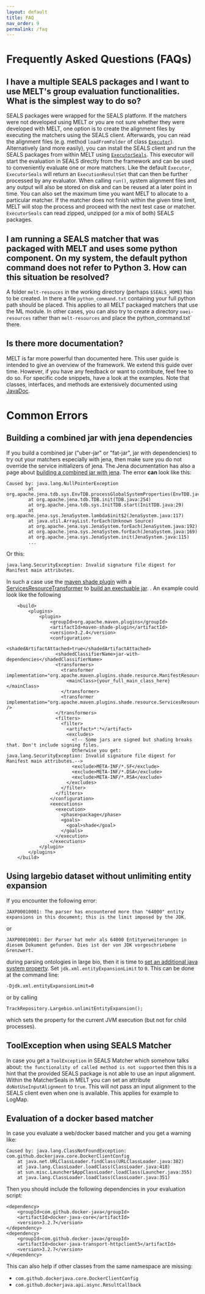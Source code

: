 ```yaml
---
layout: default
title: FAQ
nav_order: 9
permalink: /faq
---
```


# Frequently Asked Questions (FAQs)

## I have a multiple SEALS packages and I want to use MELT's group evaluation functionalities. What is the simplest way to do so?
SEALS packages were wrapped for the SEALS platform. If the matchers were not developed using MELT or you are not sure 
whether they were developed with MELT, one option is to create the alignment files by executing the matchers 
using the SEALS client. Afterwards, you can read the alignment files (e.g. method `loadFromFolder` of class 
[`Executor`](https://github.com/dwslab/melt/tree/master/matching-eval/src/main/java/de/uni_mannheim/informatik/dws/melt/matching_eval/Executor.java)).<br/>
Alternatively (and more easily), you can install the SEALS client and run the SEALS packages from within MELT using 
[`ExecutorSeals`](https://github.com/dwslab/melt/tree/master/matching-eval/src/main/java/de/uni_mannheim/informatik/dws/melt/matching_eval/ExecutorSeals.java). This executor 
will start the evaluation in SEALS directly from the framework and can be used to conveniently evaluate one or more
matchers. Like the default `Executor`, `ExecutorSeals` will return an `ExecutionResultSet` that can then be further processed by 
any evaluator. When calling `run()`, system alignment files and any output will also be stored on disk and can be reused at 
a later point in time. You can also set the maximum time you want MELT to allocate to a particular matcher. If the matcher
does not finish within the given time limit, MELT will stop the process and proceed with the next test case or matcher.
`ExecutorSeals` can read zipped, unzipped (or a mix of both) SEALS packages.<br/>

## I am running a SEALS matcher that was packaged with MELT and uses some python component. On my system, the default python command does not refer to Python 3. How can this situation be resolved?
A folder `melt-resouces` in the working directory (perhaps `$SEALS_HOME`) has to be created. In there a file `python_command.txt` containing your full 
python path should be placed. This applies to all MELT packaged matchers that use the ML module. 
In other cases, you can also try to create a directory `oaei-resources` rather than `melt-resources`
and place the python_command.txt` there.

## Is there more documentation?
MELT is far more powerful than documented here. This user guide is intended to give an overview of the framework. We extend this guide over time. However, if you have any feedback or want to contribute, feel free to do so.
For specific code snippets, have a look at the examples. Note that classes, interfaces, and methods are extensively documented using [JavaDoc](/javadoc_latest/index.html).


# Common Errors

## Building a combined jar with jena dependencies

If you build a combined jar ("uber-jar" or "fat-jar", jar with dependencies) to try out your matchers especially with jena,
then make sure you do not override the service initializers of jena.
The Jena documentation has also a page about [building a combined jar with jena](https://jena.apache.org/documentation/notes/jena-repack.html).
The error **can** look like this:
```
Caused by: java.lang.NullPointerException
        at org.apache.jena.tdb.sys.EnvTDB.processGlobalSystemProperties(EnvTDB.java:33)
        at org.apache.jena.tdb.TDB.init(TDB.java:254)
        at org.apache.jena.tdb.sys.InitTDB.start(InitTDB.java:29)
        at org.apache.jena.sys.JenaSystem.lambda$init$2(JenaSystem.java:117)
        at java.util.ArrayList.forEach(Unknown Source)
        at org.apache.jena.sys.JenaSystem.forEach(JenaSystem.java:192)
        at org.apache.jena.sys.JenaSystem.forEach(JenaSystem.java:169)
        at org.apache.jena.sys.JenaSystem.init(JenaSystem.java:115)
        ...
```
Or this:
```
java.lang.SecurityException: Invalid signature file digest for Manifest main attributes.
```
In such a case use the [maven shade plugin](https://maven.apache.org/plugins/maven-shade-plugin/index.html) with a [ServicesResourceTransformer](https://maven.apache.org/plugins/maven-shade-plugin/examples/resource-transformers.html)
to [build an exectuable jar](https://maven.apache.org/plugins/maven-shade-plugin/examples/executable-jar.html).
.
An example could look like the following
```
    <build>
        <plugins>
            <plugin>
                <groupId>org.apache.maven.plugins</groupId>
                <artifactId>maven-shade-plugin</artifactId>
                <version>3.2.4</version>
                <configuration>
                  <shadedArtifactAttached>true</shadedArtifactAttached>
                  <shadedClassifierName>jar-with-dependencies</shadedClassifierName>
                  <transformers>
                    <transformer implementation="org.apache.maven.plugins.shade.resource.ManifestResourceTransformer">
                      <mainClass>{your_full_main_class_here}</mainClass>
                    </transformer>
                    <transformer implementation="org.apache.maven.plugins.shade.resource.ServicesResourceTransformer" />
                  </transformers>
                  <filters>
                    <filter>
                      <artifact>*:*</artifact>
                      <excludes>
                        <!-- Some jars are signed but shading breaks that. Don't include signing files. 
                        Otherwise you get: java.lang.SecurityException: Invalid signature file digest for Manifest main attributes.-->
                        <exclude>META-INF/*.SF</exclude>
                        <exclude>META-INF/*.DSA</exclude>
                        <exclude>META-INF/*.RSA</exclude>
                      </excludes>
                    </filter>
                  </filters>
                </configuration>
                <executions>
                  <execution>
                    <phase>package</phase>
                    <goals>
                      <goal>shade</goal>
                    </goals>
                  </execution>
                </executions>
            </plugin>
        </plugins>
    </build>
```


## Using largebio dataset without unlimiting entity expansion

If you encounter the following error:
```
JAXP00010001: The parser has encountered more than "64000" entity expansions in this document; this is the limit imposed by the JDK.
```
or 
```
JAXP00010001: Der Parser hat mehr als 64000 Entityerweiterungen in diesem Dokument gefunden. Dies ist der von JDK vorgeschriebene Grenzwert.
```
during parsing ontologies in large bio, then it is time to [set an additional java system property](https://community.appway.com/screen/kb/article/jdk-bug-xml-readers-share-the-same-entity-expansion-counter-1482810869950#).
Set `jdk.xml.entityExpansionLimit` to `0`. This can be done at the command line:
```
-Djdk.xml.entityExpansionLimit=0
```
or by calling 
```
TrackRepository.Largebio.unlimitEntityExpansion();
```
which sets the property for the current JVM execution (but not for child processes).



## ToolException when using SEALS Matcher

In case you get a `ToolException` in SEALS Matcher which somehow talks about:
```the functionality of called method is not supported```
then this is a hint that the provided SEALS package is not able to use an input alignment.
Within the MatcherSeals in MELT you can set an attribute `doNotUseInputAlignment` to `true`. 
This will not pass an input alignment to the SEALS client even when one is available.
This applies for example to LogMap.


## Evaluation of a docker based matcher

In case you evaluate a web/docker based matcher and you get a warning like:
```
Caused by: java.lang.ClassNotFoundException: com.github.dockerjava.core.DockerClientConfig
	at java.net.URLClassLoader.findClass(URLClassLoader.java:382)
	at java.lang.ClassLoader.loadClass(ClassLoader.java:418)
	at sun.misc.Launcher$AppClassLoader.loadClass(Launcher.java:355)
	at java.lang.ClassLoader.loadClass(ClassLoader.java:351)
```
Then you should include the following dependencies in your evaluation script:
```
<dependency>
    <groupId>com.github.docker-java</groupId>
    <artifactId>docker-java-core</artifactId>
    <version>3.2.7</version>
</dependency>
<dependency>
    <groupId>com.github.docker-java</groupId>
    <artifactId>docker-java-transport-httpclient5</artifactId>
    <version>3.2.7</version>
</dependency>
```
This can also help if other classes from the same namespace are missing:
- `com.github.dockerjava.core.DockerClientConfig`
- `com.github.dockerjava.api.async.ResultCallback`



